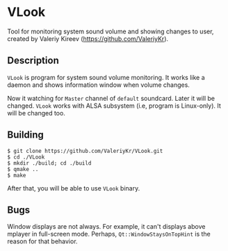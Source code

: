 # VLook
Tool for monitoring system sound volume and showing changes to user, created by Valeriy Kireev (https://github.com/ValeriyKr).

## Description
`VLook` is program for system sound volume monitoring. It works like a daemon and shows information window when volume changes.

Now it watching for `Master` channel of `default` soundcard. Later it will be changed.
`VLook` works with ALSA subsystem (i.e, program is Linux-only). It will be changed too.

## Building
```
$ git clone https://github.com/ValeriyKr/VLook.git
$ cd ./VLook
$ mkdir ./build; cd ./build
$ qmake ..
$ make
```
After that, you will be able to use `VLook` binary.

## Bugs
Window displays are not always. For example, it can't displays above mplayer in full-screen mode.
Perhaps, `Qt::WindowStaysOnTopHint` is the reason for that behavior.
